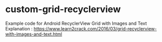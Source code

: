 # custom-grid-recyclerview
Example code for Android RecyclerView Grid with Images and Text
Explanation : https://www.learn2crack.com/2016/03/grid-recyclerview-with-images-and-text.html
